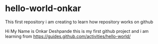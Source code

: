 # hello-world-onkar
This first repository i am creating to learn how repository works on github

Hi My Name is Onkar Deshpande this is my first github project and i am learning from https://guides.github.com/activities/hello-world/
